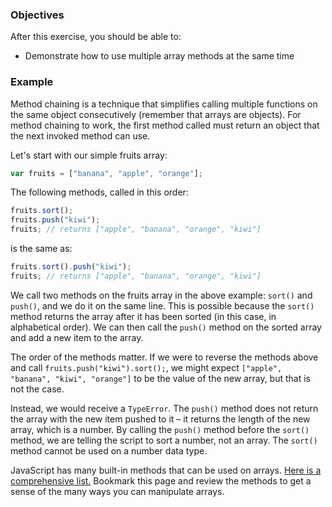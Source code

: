 <!--{ ids:[187], language:'JavaScript', type:'workshop', order: 6, name:'Method Chaining', description:'Use multiple array methods at the same time' }-->

### Objectives

After this exercise, you should be able to:

- Demonstrate how to use multiple array methods at the same time

### Example

Method chaining is a technique that simplifies calling multiple functions on the same object consecutively (remember that arrays are objects). For method chaining to work, the first method called must return an object that the next invoked method can use.

Let's start with our simple fruits array:

```js
var fruits = ["banana", "apple", "orange"];
```

The following methods, called in this order:

```js
fruits.sort();
fruits.push("kiwi");
fruits; // returns ["apple", "banana", "orange", "kiwi"]
```

is the same as:

```js
fruits.sort().push("kiwi");
fruits; // returns ["apple", "banana", "orange", "kiwi"]
```

We call two methods on the fruits array in the above example: `sort()` and `push()`, and we do it on the same line. This is possible because the `sort()` method returns the array after it has been sorted (in this case, in alphabetical order). We can then call the `push()` method on the sorted array and add a new item to the array.

The order of the methods matter. If we were to reverse the methods above and call `fruits.push("kiwi").sort();`, we might expect `["apple", "banana", "kiwi", "orange"]` to be the value of the new array, but that is not the case.

Instead, we would receive a `TypeError`. The `push()` method does not return the array with the new item pushed to it – it returns the length of the new array, which is a number. By calling the `push()` method before the `sort()` method, we are telling the script to sort a number, not an array. The `sort()` method cannot be used on a number data type.

JavaScript has many built-in methods that can be used on arrays. [Here is a comprehensive list.](https://developer.mozilla.org/en-US/docs/Web/JavaScript/Reference/Global_Objects/Array#Methods_2) Bookmark this page and review the methods to get a sense of the many ways you can manipulate arrays.
